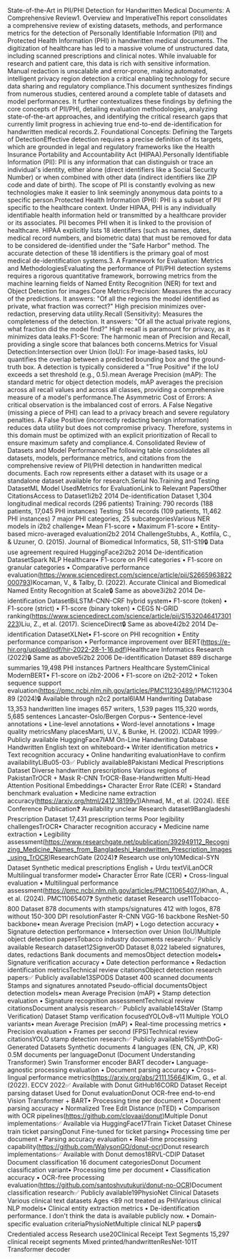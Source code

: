 State-of-the-Art in PII/PHI Detection for Handwritten Medical Documents: A Comprehensive Review1. Overview and ImperativeThis report consolidates a comprehensive review of existing datasets, methods, and performance metrics for the detection of Personally Identifiable Information (PII) and Protected Health Information (PHI) in handwritten medical documents. The digitization of healthcare has led to a massive volume of unstructured data, including scanned prescriptions and clinical notes. While invaluable for research and patient care, this data is rich with sensitive information. Manual redaction is unscalable and error-prone, making automated, intelligent privacy region detection a critical enabling technology for secure data sharing and regulatory compliance.This document synthesizes findings from numerous studies, centered around a complete table of datasets and model performances. It further contextualizes these findings by defining the core concepts of PII/PHI, detailing evaluation methodologies, analyzing state-of-the-art approaches, and identifying the critical research gaps that currently limit progress in achieving true end-to-end de-identification for handwritten medical records.2. Foundational Concepts: Defining the Targets of DetectionEffective detection requires a precise definition of its targets, which are grounded in legal and regulatory frameworks like the Health Insurance Portability and Accountability Act (HIPAA).Personally Identifiable Information (PII): PII is any information that can distinguish or trace an individual's identity, either alone (direct identifiers like a Social Security Number) or when combined with other data (indirect identifiers like ZIP code and date of birth). The scope of PII is constantly evolving as new technologies make it easier to link seemingly anonymous data points to a specific person.Protected Health Information (PHI): PHI is a subset of PII specific to the healthcare context. Under HIPAA, PHI is any individually identifiable health information held or transmitted by a healthcare provider or its associates. PII becomes PHI when it is linked to the provision of healthcare. HIPAA explicitly lists 18 identifiers (such as names, dates, medical record numbers, and biometric data) that must be removed for data to be considered de-identified under the "Safe Harbor" method. The accurate detection of these 18 identifiers is the primary goal of most medical de-identification systems.3. A Framework for Evaluation: Metrics and MethodologiesEvaluating the performance of PII/PHI detection systems requires a rigorous quantitative framework, borrowing metrics from the machine learning fields of Named Entity Recognition (NER) for text and Object Detection for images.Core Metrics:Precision: Measures the accuracy of the predictions. It answers: "Of all the regions the model identified as private, what fraction was correct?" High precision minimizes over-redaction, preserving data utility.Recall (Sensitivity): Measures the completeness of the detection. It answers: "Of all the actual private regions, what fraction did the model find?" High recall is paramount for privacy, as it minimizes data leaks.F1-Score: The harmonic mean of Precision and Recall, providing a single score that balances both concerns.Metrics for Visual Detection:Intersection over Union (IoU): For image-based tasks, IoU quantifies the overlap between a predicted bounding box and the ground-truth box. A detection is typically considered a "True Positive" if the IoU exceeds a set threshold (e.g., 0.5).mean Average Precision (mAP): The standard metric for object detection models, mAP averages the precision across all recall values and across all classes, providing a comprehensive measure of a model's performance.The Asymmetric Cost of Errors: A critical observation is the imbalanced cost of errors. A False Negative (missing a piece of PHI) can lead to a privacy breach and severe regulatory penalties. A False Positive (incorrectly redacting benign information) reduces data utility but does not compromise privacy. Therefore, systems in this domain must be optimized with an explicit prioritization of Recall to ensure maximum safety and compliance.4. Consolidated Review of Datasets and Model PerformanceThe following table consolidates all datasets, models, performance metrics, and citations from the comprehensive review of PII/PHI detection in handwritten medical documents. Each row represents either a dataset with its usage or a standalone dataset available for research.Serial No.Training and Testing DatasetML Model UsedMetrics for EvaluationLink to Relevant PapersOther CitationsAccess to Dataset1i2b2 2014 De-identification Dataset 
1,304 longitudinal medical records (296 patients) 
Training: 790 records (188 patients, 17,045 PHI instances) 
Testing: 514 records (109 patients, 11,462 PHI instances) 
7 major PHI categories, 25 subcategoriesVarious NER models in i2b2 challenge• Mean F1-score 
• Maximum F1-score 
• Entity-based micro-averaged evaluationi2b2 2014 ChallengeStubbs, A., Kotfila, C., & Uzuner, O. (2015). Journal of Biomedical Informatics, 58, S11-S19🔒 Data use agreement required 
HuggingFace2i2b2 2014 De-identification DatasetSpark NLP Healthcare• F1-score on PHI categories 
• F1-score on granular categories 
• Comparative performance evaluation(https://www.sciencedirect.com/science/article/pii/S2665963822000793)Kocaman, V., & Talby, D. (2022). Accurate Clinical and Biomedical Named Entity Recognition at Scale🔒 Same as above3i2b2 2014 De-identification DatasetBiLSTM-CNN-CRF hybrid system• F1-score (token) 
• F1-score (strict) 
• F1-score (binary token) 
• CEGS N-GRID ranking(https://www.sciencedirect.com/science/article/pii/S1532046417301223)Liu, Z., et al. (2017). ScienceDirect🔒 Same as above4i2b2 2014 De-identification DatasetXLNet• F1-score on PHI recognition 
• Entity performance comparison 
• Performance improvement over BERT(https://e-hir.org/upload/pdf/hir-2022-28-1-16.pdf)Healthcare Informatics Research (2022)🔒 Same as above5i2b2 2006 De-identification Dataset 
889 discharge summaries 
19,498 PHI instances 
Partners Healthcare SystemClinical ModernBERT• F1-score on i2b2-2006 
• F1-score on i2b2-2012 
• Token sequence support evaluation(https://pmc.ncbi.nlm.nih.gov/articles/PMC11230489/)PMC11230489 (2024)🔒 Available through n2c2 portal6IAM Handwriting Database 
13,353 handwritten line images 
657 writers, 1,539 pages 
115,320 words, 5,685 sentences 
Lancaster-Oslo/Bergen Corpus-• Sentence-level annotations 
• Line-level annotations 
• Word-level annotations 
• Image quality metricsMany placesMarti, U.V., & Bunke, H. (2002). ICDAR 1999✅ Publicly available 
HuggingFace7IAM On-Line Handwriting Database 
Handwritten English text on whiteboard-• Writer identification metrics 
• Text recognition accuracy 
• Online handwriting evaluationHave to confirm availabilityLiBu05-03✅ Publicly available8Pakistani Medical Prescriptions Dataset 
Diverse handwritten prescriptions 
Various regions of PakistanTrOCR + Mask R-CNN 
TrOCR-Base-Handwritten 
Multi-Head Attention 
Positional Embeddings• Character Error Rate (CER) 
• Standard benchmark evaluation 
• Medicine name extraction accuracy(https://arxiv.org/html/2412.18199v1)Ahmad, M., et al. (2024). IEEE Conference Publication❓ Availability unclear 
Research dataset9Bangladeshi Prescription Dataset 
17,431 prescription terms 
Poor legibility challengesTrOCR• Character recognition accuracy 
• Medicine name extraction 
• Legibility assessment(https://www.researchgate.net/publication/392949112_Recognizing_Medicine_Names_from_Bangladeshi_Handwritten_Prescription_Images_using_TrOCR)ResearchGate (2024)❓ Research use only10Medical-SYN Dataset 
Synthetic medical prescriptions 
English + Urdu textViLanOCR 
Multilingual transformer model• Character Error Rate (CER) 
• Cross-lingual evaluation 
• Multilingual performance assessment(https://pmc.ncbi.nlm.nih.gov/articles/PMC11065407/)Khan, A., et al. (2024). PMC11065407❓ Synthetic dataset 
Research use11Tobacco-800 Dataset 
878 documents with stamps/signatures 
412 with logos, 878 without 
150-300 DPI resolutionFaster R-CNN 
VGG-16 backbone 
ResNet-50 backbone• mean Average Precision (mAP) 
• Logo detection accuracy 
• Signature detection performance 
• Intersection over Union (IoU)Multiple object detection papersTobacco industry documents research✅ Publicly available 
Research dataset12SignverOD Dataset 
8,022 labeled signatures, dates, redactions 
Bank documents and memosObject detection models• Signature verification accuracy 
• Date detection performance 
• Redaction identification metricsTechnical review citationsObject detection research papers✅ Publicly available13SPODS Dataset 
400 scanned documents 
Stamps and signatures annotated 
Pseudo-official documentsObject detection models• mean Average Precision (mAP) 
• Stamp detection evaluation 
• Signature recognition assessmentTechnical review citationsDocument analysis research✅ Publicly available14StaVer (Stamp Verification) Dataset 
Stamp verification focusedYOLOv8-v11 
Multiple YOLO variants• mean Average Precision (mAP) 
• Real-time processing metrics 
• Precision evaluation 
• Frames per second (FPS)Technical review citationsYOLO stamp detection research✅ Publicly available15SynthDoG-Generated Datasets 
Synthetic documents 
4 languages (EN, CN, JP, KR) 
0.5M documents per languageDonut (Document Understanding Transformer) 
Swin Transformer encoder 
BART decoder• Language-agnostic processing evaluation 
• Document parsing accuracy 
• Cross-lingual performance metrics(https://arxiv.org/abs/2111.15664)Kim, G., et al. (2022). ECCV 2022✅ Available with Donut 
GitHub16CORD Dataset 
Receipt parsing dataset 
Used for Donut evaluationDonut 
OCR-free end-to-end 
Vision Transformer + BART• Processing time per document 
• Document parsing accuracy 
• Normalized Tree Edit Distance (nTED) 
• Comparison with OCR pipelines(https://github.com/clovaai/donut)Multiple Donut implementations✅ Available via HuggingFace17Train Ticket Dataset 
Chinese train ticket parsingDonut 
Fine-tuned for ticket parsing• Processing time per document 
• Parsing accuracy evaluation 
• Real-time processing capability(https://github.com/WalysonGO/donut-ocr)Donut research implementations✅ Available with Donut demos18RVL-CDIP Dataset 
Document classification 
16 document categoriesDonut 
Document classification variant• Processing time per document 
• Classification accuracy 
• OCR-free processing evaluation(https://github.com/santoshvutukuri/donut-no-OCR)Document classification research✅ Publicly available19PhysioNet Clinical Datasets 
Various clinical text datasets 
Ages <89 not treated as PHIVarious clinical NLP models• Clinical entity extraction metrics 
• De-identification performance. I don't think the data is available publicly now. 
• Domain-specific evaluation criteriaPhysioNetMultiple clinical NLP papers🔒 Credentialed access 
Research use20Clinical Receipt Text Segments 
15,297 clinical receipt segments 
Mixed printed/handwrittenResNet-101T 
Transformer decoder
